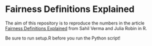 # Fairness Definitions Explained
The aim of this repository is to reproduce the numbers in the article [Fairness Definitions Explained](https://fairware.cs.umass.edu/papers/Verma.pdf) from Sahil Verma and Julia Robin in R.

Be sure to run setup.R before you run the Python script!